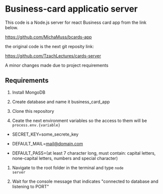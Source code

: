 # Business-card applicatio server
This code is a Node.js server for react Business card app from the link below.

https://github.com/MichaMuss/bcards-app

the original code is the next git reposity link:

https://github.com/TzachLectures/cards-server

A minor changes made due to project requirements

## Requirements

1. Install MongoDB

1. Create database and name it business_card_app

1. Clone this repository

1. Ceate the next environment variables so the access to them will be <code>process.env.{variable}</code>

* SECRET_KEY=some_secrete_key

* DEFAULT_MAIL=mail@domain.com

* DEFAULT_PASS=(at least 7 character long, must contain: capital letters, none-capital letters, numbers and special character)

1. Navigate to the root folder in the terminal and type <code>node server</code>

1. Wait for the console message that indicates "connected to database and listening to PORT"
